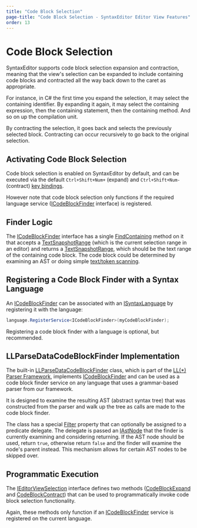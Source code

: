 ```yaml
---
title: "Code Block Selection"
page-title: "Code Block Selection - SyntaxEditor Editor View Features"
order: 13
---
```

# Code Block Selection

SyntaxEditor supports code block selection expansion and contraction, meaning that the view's selection can be expanded to include containing code blocks and contracted all the way back down to the caret as appropriate.

For instance, in C# the first time you expand the selection, it may select the containing identifier.  By expanding it again, it may select the containing expression, then the containing statement, then the containing method.  And so on up the compilation unit.

By contracting the selection, it goes back and selects the previously selected block.  Contracting can occur recursively to go back to the original selection.

## Activating Code Block Selection

Code block selection is enabled on SyntaxEditor by default, and can be executed via the default `Ctrl+Shift+Num+` (expand) and `Ctrl+Shift+Num-` (contract) [key bindings](../input-output/default-key-bindings.md).

However note that code block selection only functions if the required language service ([ICodeBlockFinder](xref:ActiproSoftware.Text.Analysis.ICodeBlockFinder) interface) is registered.

## Finder Logic

The [ICodeBlockFinder](xref:ActiproSoftware.Text.Analysis.ICodeBlockFinder) interface has a single [FindContaining](xref:ActiproSoftware.Text.Analysis.ICodeBlockFinder.FindContaining*) method on it that accepts a [TextSnapshotRange](xref:ActiproSoftware.Text.TextSnapshotRange) (which is the current selection range in an editor) and returns a [TextSnapshotRange](xref:ActiproSoftware.Text.TextSnapshotRange), which should be the text range of the containing code block.  The code block could be determined by examining an AST or doing simple [text/token scanning](../../text-parsing/core-text/scanning-text.md).

## Registering a Code Block Finder with a Syntax Language

An [ICodeBlockFinder](xref:ActiproSoftware.Text.Analysis.ICodeBlockFinder) can be associated with an [ISyntaxLanguage](xref:ActiproSoftware.Text.ISyntaxLanguage) by registering it with the language:

```csharp
language.RegisterService<ICodeBlockFinder>(myCodeBlockFinder);
```

Registering a code block finder with a language is optional, but recommended.

## LLParseDataCodeBlockFinder Implementation

The built-in [LLParseDataCodeBlockFinder](xref:ActiproSoftware.Text.Analysis.Implementation.LLParseDataCodeBlockFinder) class, which is part of the [LL(*) Parser Framework](../../ll-parser-framework/index.md), implements [ICodeBlockFinder](xref:ActiproSoftware.Text.Analysis.ICodeBlockFinder) and can be used as a code block finder service on any language that uses a grammar-based parser from our framework.

It is designed to examine the resulting AST (abstract syntax tree) that was constructed from the parser and walk up the tree as calls are made to the code block finder.

The class has a special [Filter](xref:ActiproSoftware.Text.Analysis.Implementation.LLParseDataCodeBlockFinder.Filter) property that can optionally be assigned to a predicate delegate.  The delegate is passed an [IAstNode](xref:ActiproSoftware.Text.Parsing.IAstNode) that the finder is currently examining and considering returning.  If the AST node should be used, return `true`, otherwise return `false` and the finder will examine the node's parent instead.  This mechanism allows for certain AST nodes to be skipped over.

## Programmatic Execution

The [IEditorViewSelection](xref:ActiproSoftware.UI.WinForms.Controls.SyntaxEditor.IEditorViewSelection) interface defines two methods ([CodeBlockExpand](xref:ActiproSoftware.UI.WinForms.Controls.SyntaxEditor.IEditorViewSelection.CodeBlockExpand*) and [CodeBlockContract](xref:ActiproSoftware.UI.WinForms.Controls.SyntaxEditor.IEditorViewSelection.CodeBlockContract*)) that can be used to programmatically invoke code block selection functionality.

Again, these methods only function if an [ICodeBlockFinder](xref:ActiproSoftware.Text.Analysis.ICodeBlockFinder) service is registered on the current language.
